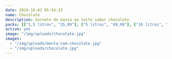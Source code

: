 ```yaml
---
date: 2019-10-03 05:54:23
name: Chocolate
description: Sorvete de massa ao leite sabor chocolate
packs: [["1,5 litros", "25,99"], ["5 litros", "49,99"], ["10 litros", "89,99"]]
active: yes
image: "/img/uploads/chocolate.jpg"
images:
  - "/img/uploads/menta-com-chocolate.jpg"
  - "/img/uploads/chocolate.jpg"
---
```

